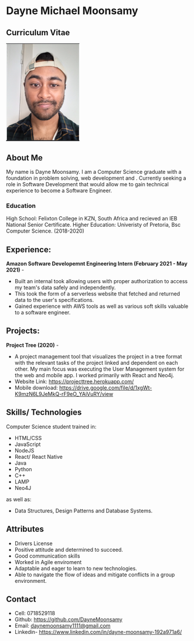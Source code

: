 # Dayne Michael Moonsamy
## Curriculum Vitae

<img src="22.jpg" width=200/>

## About Me
My name is Dayne Moonsamy. I am a Computer Science graduate with a foundation in problem solving, web development and  . Currently seeking a role in Software Development that would allow me to gain technical experience to become a Software Engineer.

### Education

High School: Felixton College in KZN, South Africa and recieved an IEB National Senior Certificate.
Higher Education: Univeristy of Pretoria, Bsc Computer Science. (2018-2020)


## Experience:

**Amazon Software Developemnt Engineering Intern (February 2021 - May 2021)** -   
- Built an internal took allowing users with proper authorization to access my team's data safely and independently.
- This took the form of a serverless website that fetched and returned data to the user's specifications.
- Gained experience with AWS tools as well as various soft skills valuable to a software engineer.  

## Projects:

**Project Tree (2020)** -  
- A project management tool that visualizes the project in a tree format with the relevant tasks of the project linked and dependent on each other. My main focus was executing the User Management system for the web and mobile app. I worked primarily with React and Neo4j.
- Website Link: https://projecttree.herokuapp.com/  
- Mobile download: https://drive.google.com/file/d/1xgWt-K9mzN6L9JeMkQ-rF9eO_YAiVuRY/view

## Skills/ Technologies
Computer Science student trained in:

- HTML/CSS
- JavaScript
- NodeJS
- React/ React Native
- Java
- Python
- C++
- LAMP
- Neo4J

as well as:

- Data Structures, Design Patterns and Database Systems.


## Attributes
- Drivers License
- Positive attitude and determined to succeed.
- Good communication skills
- Worked in Agile enviroment
- Adaptable and eager to learn to new technologies.
- Able to navigate the flow of ideas and mitigate conflicts in a group environment. 

## Contact
- Cell: 0718529118
- Github: https://github.com/DayneMoonsamy
- Email: daynemoonsamy1111@gmail.com
- Linkedin- https://www.linkedin.com/in/dayne-moonsamy-192a971a6/
